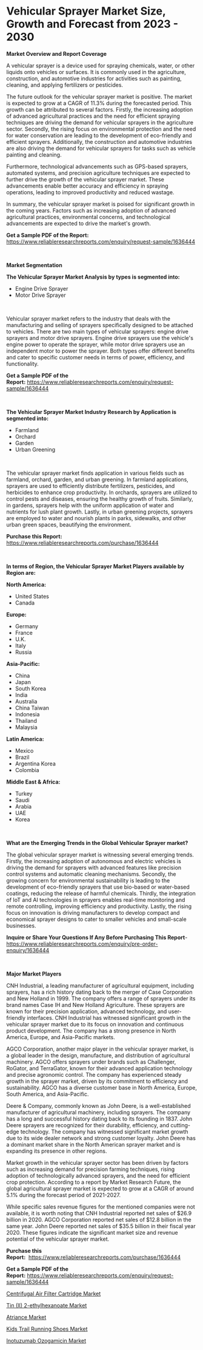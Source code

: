 <p><h1>Vehicular Sprayer Market Size, Growth and Forecast from 2023 - 2030</h1></p><p><strong>Market Overview and Report Coverage</strong></p>
<p><p>A vehicular sprayer is a device used for spraying chemicals, water, or other liquids onto vehicles or surfaces. It is commonly used in the agriculture, construction, and automotive industries for activities such as painting, cleaning, and applying fertilizers or pesticides.</p><p>The future outlook for the vehicular sprayer market is positive. The market is expected to grow at a CAGR of 11.3% during the forecasted period. This growth can be attributed to several factors. Firstly, the increasing adoption of advanced agricultural practices and the need for efficient spraying techniques are driving the demand for vehicular sprayers in the agriculture sector. Secondly, the rising focus on environmental protection and the need for water conservation are leading to the development of eco-friendly and efficient sprayers. Additionally, the construction and automotive industries are also driving the demand for vehicular sprayers for tasks such as vehicle painting and cleaning.</p><p>Furthermore, technological advancements such as GPS-based sprayers, automated systems, and precision agriculture techniques are expected to further drive the growth of the vehicular sprayer market. These advancements enable better accuracy and efficiency in spraying operations, leading to improved productivity and reduced wastage.</p><p>In summary, the vehicular sprayer market is poised for significant growth in the coming years. Factors such as increasing adoption of advanced agricultural practices, environmental concerns, and technological advancements are expected to drive the market's growth.</p></p>
<p><strong>Get a Sample PDF of the Report:</strong> <a href="https://www.reliableresearchreports.com/enquiry/request-sample/1636444">https://www.reliableresearchreports.com/enquiry/request-sample/1636444</a></p>
<p>&nbsp;</p>
<p><strong>Market Segmentation</strong></p>
<p><strong>The Vehicular Sprayer Market Analysis by types is segmented into:</strong></p>
<p><ul><li>Engine Drive Sprayer</li><li>Motor Drive Sprayer</li></ul></p>
<p>&nbsp;</p>
<p><p>Vehicular sprayer market refers to the industry that deals with the manufacturing and selling of sprayers specifically designed to be attached to vehicles. There are two main types of vehicular sprayers: engine drive sprayers and motor drive sprayers. Engine drive sprayers use the vehicle's engine power to operate the sprayer, while motor drive sprayers use an independent motor to power the sprayer. Both types offer different benefits and cater to specific customer needs in terms of power, efficiency, and functionality.</p></p>
<p><strong>Get a Sample PDF of the Report:</strong>&nbsp;<a href="https://www.reliableresearchreports.com/enquiry/request-sample/1636444">https://www.reliableresearchreports.com/enquiry/request-sample/1636444</a></p>
<p>&nbsp;</p>
<p><strong>The Vehicular Sprayer Market Industry Research by Application is segmented into:</strong></p>
<p><ul><li>Farmland</li><li>Orchard</li><li>Garden</li><li>Urban Greening</li></ul></p>
<p>&nbsp;</p>
<p><p>The vehicular sprayer market finds application in various fields such as farmland, orchard, garden, and urban greening. In farmland applications, sprayers are used to efficiently distribute fertilizers, pesticides, and herbicides to enhance crop productivity. In orchards, sprayers are utilized to control pests and diseases, ensuring the healthy growth of fruits. Similarly, in gardens, sprayers help with the uniform application of water and nutrients for lush plant growth. Lastly, in urban greening projects, sprayers are employed to water and nourish plants in parks, sidewalks, and other urban green spaces, beautifying the environment.</p></p>
<p><strong>Purchase this Report:</strong>&nbsp; <a href="https://www.reliableresearchreports.com/purchase/1636444">https://www.reliableresearchreports.com/purchase/1636444</a></p>
<p>&nbsp;</p>
<p><strong>In terms of Region, the Vehicular Sprayer Market Players available by Region are:</strong></p>
<p>
    <p> <strong> North America: </strong>
        <ul>
            <li>United States</li>
            <li>Canada</li>
        </ul>
        </p> 
    <p> <strong> Europe: </strong>
        <ul>
            <li>Germany</li>
            <li>France</li>
            <li>U.K.</li>
            <li>Italy</li>
            <li>Russia</li>
        </ul>
        </p> 
    <p> <strong> Asia-Pacific: </strong>
        <ul>
            <li>China</li>
            <li>Japan</li>
            <li>South Korea</li>
            <li>India</li>
            <li>Australia</li>
            <li>China Taiwan</li>
            <li>Indonesia</li>
            <li>Thailand</li>
            <li>Malaysia</li>
        </ul>
        </p> 
    <p> <strong> Latin America: </strong>
        <ul>
            <li>Mexico</li>
            <li>Brazil</li>
            <li>Argentina Korea</li>
            <li>Colombia</li>
        </ul>
        </p> 
    <p> <strong> Middle East & Africa: </strong>
        <ul>
            <li>Turkey</li>
            <li>Saudi</li>
            <li>Arabia</li>
            <li>UAE</li>
            <li>Korea</li>
        </ul>
    </p>
    </p>
<p>&nbsp;</p>
<p><strong>What are the Emerging Trends in the Global Vehicular Sprayer market?</strong></p>
<p><p>The global vehicular sprayer market is witnessing several emerging trends. Firstly, the increasing adoption of autonomous and electric vehicles is driving the demand for sprayers with advanced features like precision control systems and automatic cleaning mechanisms. Secondly, the growing concern for environmental sustainability is leading to the development of eco-friendly sprayers that use bio-based or water-based coatings, reducing the release of harmful chemicals. Thirdly, the integration of IoT and AI technologies in sprayers enables real-time monitoring and remote controlling, improving efficiency and productivity. Lastly, the rising focus on innovation is driving manufacturers to develop compact and economical sprayer designs to cater to smaller vehicles and small-scale businesses.</p></p>
<p><strong>Inquire or Share Your Questions If Any Before Purchasing This Report</strong>- <a href="https://www.reliableresearchreports.com/enquiry/pre-order-enquiry/1636444">https://www.reliableresearchreports.com/enquiry/pre-order-enquiry/1636444</a></p>
<p>&nbsp;</p>
<p><strong>Major Market Players</strong></p>
<p><p>CNH Industrial, a leading manufacturer of agricultural equipment, including sprayers, has a rich history dating back to the merger of Case Corporation and New Holland in 1999. The company offers a range of sprayers under its brand names Case IH and New Holland Agriculture. These sprayers are known for their precision application, advanced technology, and user-friendly interfaces. CNH Industrial has witnessed significant growth in the vehicular sprayer market due to its focus on innovation and continuous product development. The company has a strong presence in North America, Europe, and Asia-Pacific markets.</p><p>AGCO Corporation, another major player in the vehicular sprayer market, is a global leader in the design, manufacture, and distribution of agricultural machinery. AGCO offers sprayers under brands such as Challenger, RoGator, and TerraGator, known for their advanced application technology and precise agronomic control. The company has experienced steady growth in the sprayer market, driven by its commitment to efficiency and sustainability. AGCO has a diverse customer base in North America, Europe, South America, and Asia-Pacific.</p><p>Deere & Company, commonly known as John Deere, is a well-established manufacturer of agricultural machinery, including sprayers. The company has a long and successful history dating back to its founding in 1837. John Deere sprayers are recognized for their durability, efficiency, and cutting-edge technology. The company has witnessed significant market growth due to its wide dealer network and strong customer loyalty. John Deere has a dominant market share in the North American sprayer market and is expanding its presence in other regions.</p><p>Market growth in the vehicular sprayer sector has been driven by factors such as increasing demand for precision farming techniques, rising adoption of technologically advanced sprayers, and the need for efficient crop protection. According to a report by Market Research Future, the global agricultural sprayer market is expected to grow at a CAGR of around 5.1% during the forecast period of 2021-2027.</p><p>While specific sales revenue figures for the mentioned companies were not available, it is worth noting that CNH Industrial reported net sales of $26.9 billion in 2020. AGCO Corporation reported net sales of $12.8 billion in the same year. John Deere reported net sales of $35.5 billion in their fiscal year 2020. These figures indicate the significant market size and revenue potential of the vehicular sprayer market.</p></p>
<p><strong>Purchase this Report:</strong>&nbsp;&nbsp;<a href="https://www.reliableresearchreports.com/purchase/1636444">https://www.reliableresearchreports.com/purchase/1636444</a></p>
<p></p>
<p><strong>Get a Sample PDF of the Report:</strong>&nbsp;<a href="https://www.reliableresearchreports.com/enquiry/request-sample/1636444">https://www.reliableresearchreports.com/enquiry/request-sample/1636444</a></p>
<p><p><a href="https://github.com/GroverBarry/Market-Research-Report-List-1/blob/main/centrifugal-air-filter-cartridge-market.md">Centrifugal Air Filter Cartridge Market</a></p><p><a href="https://www.linkedin.com/pulse/tin-ii-2-ethylhexanoate-market-challenges-opportunities-rynse/">Tin (II) 2-ethylhexanoate Market</a></p><p><a href="https://medium.com/@ruthgaylord1929/atriance-market-insights-into-market-cagr-market-trends-and-growth-strategies-e580e14f7669">Atriance Market</a></p><p><a href="https://www.linkedin.com/pulse/decoding-kids-trail-running-shoes-market-deep-dive-latest-1ngse/">Kids Trail Running Shoes Market</a></p><p><a href="https://medium.com/@carrolltorp/inotuzumab-ozogamicin-market-exploring-market-share-market-trends-and-future-growth-5224ec13223c">Inotuzumab Ozogamicin Market</a></p></p>